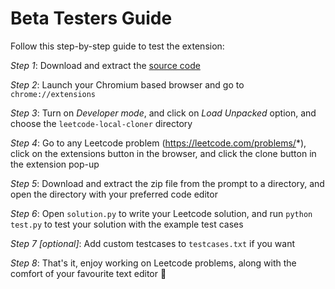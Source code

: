 # Beta Testers Guide

Follow this step-by-step guide to test the extension:

*Step 1*:  Download and extract the [source code](https://codeload.github.com/Kaushik-Kalesh/leetcode-local-cloner/zip/refs/heads/main) 

*Step 2*: Launch your Chromium based browser and go to `chrome://extensions`

*Step 3*: Turn on *Developer mode*, and click on *Load Unpacked* option, and choose the `leetcode-local-cloner` directory

*Step 4*: Go to any Leetcode problem (https://leetcode.com/problems/*), click on the extensions button in the browser, and click the clone button in the extension pop-up

*Step 5*: Download and extract the zip file from the prompt to a directory, and open the directory with your preferred code editor 

*Step 6*: Open `solution.py` to write your Leetcode solution, and run `python test.py` to test your solution with the example test cases

*Step 7 [optional]*:  Add custom testcases to `testcases.txt` if you want

*Step 8*: That's it, enjoy working on Leetcode problems, along with the comfort of your favourite text editor 💖 